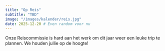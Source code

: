 ```yaml
---
title: "Op Reis"
subtitle: "TBD"
image: "/images/kalender/reis.jpg"
date: 2025-12-20 # Even random voor nu
---
```


Onze Reiscommissie is hard aan het werk om dit jaar weer een leuke trip te plannen. We houden jullie op de hoogte!  